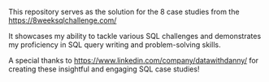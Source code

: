 This repository serves as the solution for the 8 case studies from the https://8weeksqlchallenge.com/

It showcases my ability to tackle various SQL challenges and demonstrates my proficiency in SQL query writing and problem-solving skills.

A special thanks to https://www.linkedin.com/company/datawithdanny/ for creating these insightful and engaging SQL case studies! 
